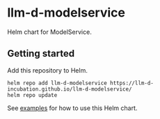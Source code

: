 # llm-d-modelservice

Helm chart for ModelService.

## Getting started
Add this repository to Helm.

```
helm repo add llm-d-modelservice https://llm-d-incubation.github.io/llm-d-modelservice/
helm repo update
```

See [examples](https://llm-d-incubation.github.io/llm-d-modelservice/charts/llm-d-modelservice/examples) for how to use this Helm chart. 